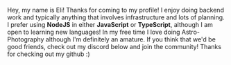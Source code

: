 Hey, my name is Eli! Thanks for coming to my profile! I enjoy doing backend work and typically anything that involves infrastructure and lots of planning. I prefer using **NodeJS** in either **JavaScript** or **TypeScript**, although I am open to learning new languages! In my free time I love doing Astro-Photography although I'm definitely an amature. If you think that we'd be good friends, check out my discord below and join the community! Thanks for checking out my github :)
